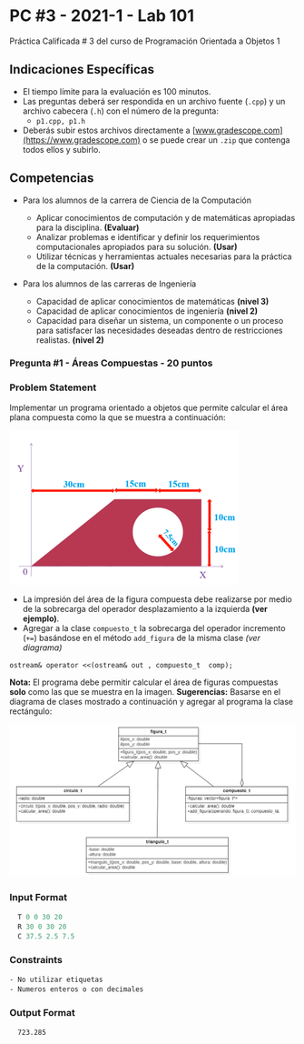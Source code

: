 # PC #3 - 2021-1 - Lab 101

Práctica Calificada # 3 del curso de Programación Orientada a Objetos 1

## Indicaciones Específicas
- El tiempo límite para la evaluación es 100 minutos.
- Las preguntas deberá ser respondida en un archivo fuente (`.cpp`) y un archivo cabecera (`.h`) con el número de la pregunta:
    - `p1.cpp, p1.h`
- Deberás subir estos archivos directamente a [www.gradescope.com](https://www.gradescope.com) o se puede crear un `.zip` que contenga todos ellos y subirlo.

## Competencias
- Para los alumnos de la carrera de Ciencia de la Computación
    - Aplicar conocimientos de computación y de matemáticas apropiadas para la disciplina. **(Evaluar)**
    - Analizar problemas e identificar y definir los requerimientos computacionales apropiados para su solución. **(Usar)**
    - Utilizar técnicas y herramientas actuales necesarias para la práctica de la computación. **(Usar)**

- Para los alumnos de las carreras de Ingeniería
    - Capacidad de aplicar conocimientos de matemáticas **(nivel 3)**
    - Capacidad de aplicar conocimientos de ingeniería **(nivel 2)**
    - Capacidad para diseñar un sistema, un componente o un proceso para satisfacer las necesidades deseadas dentro de restricciones realistas. **(nivel 2)**

### Pregunta #1 - Áreas Compuestas - 20 puntos

### Problem Statement
Implementar un programa orientado a objetos que permite calcular el área plana compuesta como la que se muestra a continuación:

![figura](figura_compuesta.png)

- La impresión del área de la figura compuesta debe realizarse por medio de la sobrecarga del operador desplazamiento a la izquierda **(ver ejemplo)**.
- Agregar a la clase `compuesto_t` la sobrecarga del operador incremento (`+=`) basándose en el método `add_figura` de la misma clase *(ver diagrama)* 
```
ostream& operator <<(ostream& out , compuesto_t  comp);
```
**Nota:** El programa debe permitir calcular el área de figuras compuestas **solo** como las que se muestra en la imagen.
**Sugerencias:** Basarse en el diagrama de clases mostrado a continuación y agregar al programa la clase rectángulo:

![diagrama](diagrama_clases.png)

### Input Format
```cpp
  T 0 0 30 20
  R 30 0 30 20
  C 37.5 2.5 7.5
```
### Constraints
```bash
- No utilizar etiquetas
- Numeros enteros o con decimales
```

### Output Format
```bash
  723.285
```

